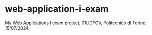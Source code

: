 # web-application-i-exam
My Web Applications I exam project, 01UDFOV, Politecnico di Torino, 15/07/2024
